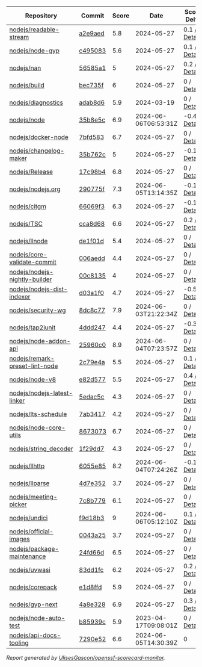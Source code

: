 <!-- OPENSSF-SCORECARD-MONITOR:START -->

| Repository | Commit | Score | Date | Score Delta | Report | StepSecurity |
| -- | -- | -- | -- | -- | -- | -- |
| [nodejs/readable-stream](https://github.com/nodejs/readable-stream) | [a2e9aed](https://github.com/nodejs/readable-stream/commit/a2e9aedf4aeee4a5e4d8efcb175edb67e2817eaa) | 5.8 | 2024-05-27 | 0.1 / [Details](https://kooltheba.github.io/openssf-scorecard-api-visualizer/#/projects/github.com/nodejs/readable-stream/compare/a2e9aedf4aeee4a5e4d8efcb175edb67e2817eaa/a2e9aedf4aeee4a5e4d8efcb175edb67e2817eaa) | [View](https://kooltheba.github.io/openssf-scorecard-api-visualizer/#/projects/github.com/nodejs/readable-stream/commit/a2e9aedf4aeee4a5e4d8efcb175edb67e2817eaa) | [Fix it](https://app.stepsecurity.io/securerepo?repo=nodejs/readable-stream) |
| [nodejs/node-gyp](https://github.com/nodejs/node-gyp) | [c495083](https://github.com/nodejs/node-gyp/commit/c495083d991e26de74ec998110d6259675328d65) | 5.6 | 2024-05-27 | 0.1 / [Details](https://kooltheba.github.io/openssf-scorecard-api-visualizer/#/projects/github.com/nodejs/node-gyp/compare/93186f10c966b4148fc500e48f8cbffacccdfa3c/c495083d991e26de74ec998110d6259675328d65) | [View](https://kooltheba.github.io/openssf-scorecard-api-visualizer/#/projects/github.com/nodejs/node-gyp/commit/c495083d991e26de74ec998110d6259675328d65) | [Fix it](https://app.stepsecurity.io/securerepo?repo=nodejs/node-gyp) |
| [nodejs/nan](https://github.com/nodejs/nan) | [56585a1](https://github.com/nodejs/nan/commit/56585a1cd21f25b4d56168063cedaf0831c63fef) | 5 | 2024-05-27 | 0.2 / [Details](https://kooltheba.github.io/openssf-scorecard-api-visualizer/#/projects/github.com/nodejs/nan/compare/56585a1cd21f25b4d56168063cedaf0831c63fef/56585a1cd21f25b4d56168063cedaf0831c63fef) | [View](https://kooltheba.github.io/openssf-scorecard-api-visualizer/#/projects/github.com/nodejs/nan/commit/56585a1cd21f25b4d56168063cedaf0831c63fef) | [Fix it](https://app.stepsecurity.io/securerepo?repo=nodejs/nan) |
| [nodejs/build](https://github.com/nodejs/build) | [bec735f](https://github.com/nodejs/build/commit/bec735f4c12cfbb837369c4704242134833e8268) | 6 | 2024-05-27 | 0 / [Details](https://kooltheba.github.io/openssf-scorecard-api-visualizer/#/projects/github.com/nodejs/build/compare/b0675c57520af651b65dc53d5f6971c9f8b240fe/bec735f4c12cfbb837369c4704242134833e8268) | [View](https://kooltheba.github.io/openssf-scorecard-api-visualizer/#/projects/github.com/nodejs/build/commit/bec735f4c12cfbb837369c4704242134833e8268) | [Fix it](https://app.stepsecurity.io/securerepo?repo=nodejs/build) |
| [nodejs/diagnostics](https://github.com/nodejs/diagnostics) | [adab8d6](https://github.com/nodejs/diagnostics/commit/adab8d62aca9e47928570c29e7e5908a0f825039) | 5.9 | 2024-03-19 | 0 / [Details](https://kooltheba.github.io/openssf-scorecard-api-visualizer/#/projects/github.com/nodejs/diagnostics/compare/adab8d62aca9e47928570c29e7e5908a0f825039/adab8d62aca9e47928570c29e7e5908a0f825039) | [View](https://kooltheba.github.io/openssf-scorecard-api-visualizer/#/projects/github.com/nodejs/diagnostics/commit/adab8d62aca9e47928570c29e7e5908a0f825039) | [Fix it](https://app.stepsecurity.io/securerepo?repo=nodejs/diagnostics) |
| [nodejs/node](https://github.com/nodejs/node) | [35b8e5c](https://github.com/nodejs/node/commit/35b8e5cb0c9890e30cd552be348cdee1aaa6d348) | 6.9 | 2024-06-06T06:53:31Z | -0.4 / [Details](https://kooltheba.github.io/openssf-scorecard-api-visualizer/#/projects/github.com/nodejs/node/compare/d5c7ffd7b6115d98363be6e7ecea584f1611f303/35b8e5cb0c9890e30cd552be348cdee1aaa6d348) | [View](https://kooltheba.github.io/openssf-scorecard-api-visualizer/#/projects/github.com/nodejs/node/commit/35b8e5cb0c9890e30cd552be348cdee1aaa6d348) | [Fix it](https://app.stepsecurity.io/securerepo?repo=nodejs/node) |
| [nodejs/docker-node](https://github.com/nodejs/docker-node) | [7bfd583](https://github.com/nodejs/docker-node/commit/7bfd58357a18136272257b282be9f63e365444dc) | 6.7 | 2024-05-27 | 0 / [Details](https://kooltheba.github.io/openssf-scorecard-api-visualizer/#/projects/github.com/nodejs/docker-node/compare/325606f2b43ff922bc5cda93e36f69184213f80c/7bfd58357a18136272257b282be9f63e365444dc) | [View](https://kooltheba.github.io/openssf-scorecard-api-visualizer/#/projects/github.com/nodejs/docker-node/commit/7bfd58357a18136272257b282be9f63e365444dc) | [Fix it](https://app.stepsecurity.io/securerepo?repo=nodejs/docker-node) |
| [nodejs/changelog-maker](https://github.com/nodejs/changelog-maker) | [35b762c](https://github.com/nodejs/changelog-maker/commit/35b762c78ae5beb7dbe0cacca41717ddb29a3484) | 5 | 2024-05-27 | -0.1 / [Details](https://kooltheba.github.io/openssf-scorecard-api-visualizer/#/projects/github.com/nodejs/changelog-maker/compare/35b762c78ae5beb7dbe0cacca41717ddb29a3484/35b762c78ae5beb7dbe0cacca41717ddb29a3484) | [View](https://kooltheba.github.io/openssf-scorecard-api-visualizer/#/projects/github.com/nodejs/changelog-maker/commit/35b762c78ae5beb7dbe0cacca41717ddb29a3484) | [Fix it](https://app.stepsecurity.io/securerepo?repo=nodejs/changelog-maker) |
| [nodejs/Release](https://github.com/nodejs/Release) | [17c98b4](https://github.com/nodejs/Release/commit/17c98b429783838c7c19471c598a03082fcf4f7b) | 6.8 | 2024-05-27 | 0 / [Details](https://kooltheba.github.io/openssf-scorecard-api-visualizer/#/projects/github.com/nodejs/Release/compare/42a1d7c5f3bce8d2efc8d96c7aeb147a173ed396/17c98b429783838c7c19471c598a03082fcf4f7b) | [View](https://kooltheba.github.io/openssf-scorecard-api-visualizer/#/projects/github.com/nodejs/Release/commit/17c98b429783838c7c19471c598a03082fcf4f7b) | [Fix it](https://app.stepsecurity.io/securerepo?repo=nodejs/Release) |
| [nodejs/nodejs.org](https://github.com/nodejs/nodejs.org) | [290775f](https://github.com/nodejs/nodejs.org/commit/290775f66f028983c057745f435d548bbc4cb3c9) | 7.3 | 2024-06-05T13:14:35Z | -0.1 / [Details](https://kooltheba.github.io/openssf-scorecard-api-visualizer/#/projects/github.com/nodejs/nodejs.org/compare/941b0022c38739d6a9277d558f6b9c78e13a4262/290775f66f028983c057745f435d548bbc4cb3c9) | [View](https://kooltheba.github.io/openssf-scorecard-api-visualizer/#/projects/github.com/nodejs/nodejs.org/commit/290775f66f028983c057745f435d548bbc4cb3c9) | [Fix it](https://app.stepsecurity.io/securerepo?repo=nodejs/nodejs.org) |
| [nodejs/citgm](https://github.com/nodejs/citgm) | [66069f3](https://github.com/nodejs/citgm/commit/66069f3f680d669872787467dffa37a96cf4793e) | 6.3 | 2024-05-27 | -0.1 / [Details](https://kooltheba.github.io/openssf-scorecard-api-visualizer/#/projects/github.com/nodejs/citgm/compare/12e6902b7a90c42edf60a1f4aa0ef9c19efdfddc/66069f3f680d669872787467dffa37a96cf4793e) | [View](https://kooltheba.github.io/openssf-scorecard-api-visualizer/#/projects/github.com/nodejs/citgm/commit/66069f3f680d669872787467dffa37a96cf4793e) | [Fix it](https://app.stepsecurity.io/securerepo?repo=nodejs/citgm) |
| [nodejs/TSC](https://github.com/nodejs/TSC) | [cca8d68](https://github.com/nodejs/TSC/commit/cca8d6819b581d71bd5b95c5ee665b71463a4daa) | 6.6 | 2024-05-27 | 0.2 / [Details](https://kooltheba.github.io/openssf-scorecard-api-visualizer/#/projects/github.com/nodejs/TSC/compare/aeb4d6e8f9e66aff73a7661b585d7e3d9dec17b3/cca8d6819b581d71bd5b95c5ee665b71463a4daa) | [View](https://kooltheba.github.io/openssf-scorecard-api-visualizer/#/projects/github.com/nodejs/TSC/commit/cca8d6819b581d71bd5b95c5ee665b71463a4daa) | [Fix it](https://app.stepsecurity.io/securerepo?repo=nodejs/TSC) |
| [nodejs/llnode](https://github.com/nodejs/llnode) | [de1f01d](https://github.com/nodejs/llnode/commit/de1f01d70a5c58111dd873d340f898023e4e8fe6) | 5.4 | 2024-05-27 | 0 / [Details](https://kooltheba.github.io/openssf-scorecard-api-visualizer/#/projects/github.com/nodejs/llnode/compare/de1f01d70a5c58111dd873d340f898023e4e8fe6/de1f01d70a5c58111dd873d340f898023e4e8fe6) | [View](https://kooltheba.github.io/openssf-scorecard-api-visualizer/#/projects/github.com/nodejs/llnode/commit/de1f01d70a5c58111dd873d340f898023e4e8fe6) | [Fix it](https://app.stepsecurity.io/securerepo?repo=nodejs/llnode) |
| [nodejs/core-validate-commit](https://github.com/nodejs/core-validate-commit) | [006aedd](https://github.com/nodejs/core-validate-commit/commit/006aedd1c889ebfacdf2c346efd6e6a572cbc5e0) | 4.4 | 2024-05-27 | 0 / [Details](https://kooltheba.github.io/openssf-scorecard-api-visualizer/#/projects/github.com/nodejs/core-validate-commit/compare/006aedd1c889ebfacdf2c346efd6e6a572cbc5e0/006aedd1c889ebfacdf2c346efd6e6a572cbc5e0) | [View](https://kooltheba.github.io/openssf-scorecard-api-visualizer/#/projects/github.com/nodejs/core-validate-commit/commit/006aedd1c889ebfacdf2c346efd6e6a572cbc5e0) | [Fix it](https://app.stepsecurity.io/securerepo?repo=nodejs/core-validate-commit) |
| [nodejs/nodejs-nightly-builder](https://github.com/nodejs/nodejs-nightly-builder) | [00c8135](https://github.com/nodejs/nodejs-nightly-builder/commit/00c8135102b0e272ed1d8950845a5412cc9bc237) | 4 | 2024-05-27 | 0 / [Details](https://kooltheba.github.io/openssf-scorecard-api-visualizer/#/projects/github.com/nodejs/nodejs-nightly-builder/compare/00c8135102b0e272ed1d8950845a5412cc9bc237/00c8135102b0e272ed1d8950845a5412cc9bc237) | [View](https://kooltheba.github.io/openssf-scorecard-api-visualizer/#/projects/github.com/nodejs/nodejs-nightly-builder/commit/00c8135102b0e272ed1d8950845a5412cc9bc237) | [Fix it](https://app.stepsecurity.io/securerepo?repo=nodejs/nodejs-nightly-builder) |
| [nodejs/nodejs-dist-indexer](https://github.com/nodejs/nodejs-dist-indexer) | [d03a1f0](https://github.com/nodejs/nodejs-dist-indexer/commit/d03a1f0d36af7cd1ffd8d2ce7fb622e788177f43) | 4.7 | 2024-05-27 | -0.5 / [Details](https://kooltheba.github.io/openssf-scorecard-api-visualizer/#/projects/github.com/nodejs/nodejs-dist-indexer/compare/d03a1f0d36af7cd1ffd8d2ce7fb622e788177f43/d03a1f0d36af7cd1ffd8d2ce7fb622e788177f43) | [View](https://kooltheba.github.io/openssf-scorecard-api-visualizer/#/projects/github.com/nodejs/nodejs-dist-indexer/commit/d03a1f0d36af7cd1ffd8d2ce7fb622e788177f43) | [Fix it](https://app.stepsecurity.io/securerepo?repo=nodejs/nodejs-dist-indexer) |
| [nodejs/security-wg](https://github.com/nodejs/security-wg) | [8dc8c77](https://github.com/nodejs/security-wg/commit/8dc8c77d20736321506ee3ecbc73ddc5af5eb2bc) | 7.9 | 2024-06-03T21:22:34Z | 0 / [Details](https://kooltheba.github.io/openssf-scorecard-api-visualizer/#/projects/github.com/nodejs/security-wg/compare/a2b189b1e0f42b76f68fcfac8fc81515fdd7bb21/8dc8c77d20736321506ee3ecbc73ddc5af5eb2bc) | [View](https://kooltheba.github.io/openssf-scorecard-api-visualizer/#/projects/github.com/nodejs/security-wg/commit/8dc8c77d20736321506ee3ecbc73ddc5af5eb2bc) | [Fix it](https://app.stepsecurity.io/securerepo?repo=nodejs/security-wg) |
| [nodejs/tap2junit](https://github.com/nodejs/tap2junit) | [4ddd247](https://github.com/nodejs/tap2junit/commit/4ddd2472a94b6153d7f298fc63fde04980903f66) | 4.4 | 2024-05-27 | -0.3 / [Details](https://kooltheba.github.io/openssf-scorecard-api-visualizer/#/projects/github.com/nodejs/tap2junit/compare/4ddd2472a94b6153d7f298fc63fde04980903f66/4ddd2472a94b6153d7f298fc63fde04980903f66) | [View](https://kooltheba.github.io/openssf-scorecard-api-visualizer/#/projects/github.com/nodejs/tap2junit/commit/4ddd2472a94b6153d7f298fc63fde04980903f66) | [Fix it](https://app.stepsecurity.io/securerepo?repo=nodejs/tap2junit) |
| [nodejs/node-addon-api](https://github.com/nodejs/node-addon-api) | [25960c0](https://github.com/nodejs/node-addon-api/commit/25960c01373e09b848aa98bd3d1fca5dbee0ddcc) | 8.9 | 2024-06-04T07:23:57Z | 0 / [Details](https://kooltheba.github.io/openssf-scorecard-api-visualizer/#/projects/github.com/nodejs/node-addon-api/compare/7e1aa06132558fcc3de4ef5f4f6b84ff10c32502/25960c01373e09b848aa98bd3d1fca5dbee0ddcc) | [View](https://kooltheba.github.io/openssf-scorecard-api-visualizer/#/projects/github.com/nodejs/node-addon-api/commit/25960c01373e09b848aa98bd3d1fca5dbee0ddcc) | [Fix it](https://app.stepsecurity.io/securerepo?repo=nodejs/node-addon-api) |
| [nodejs/remark-preset-lint-node](https://github.com/nodejs/remark-preset-lint-node) | [2c79e4a](https://github.com/nodejs/remark-preset-lint-node/commit/2c79e4ab823c8c57bd59a86ad0523a231ef1c9b5) | 5.5 | 2024-05-27 | 0.1 / [Details](https://kooltheba.github.io/openssf-scorecard-api-visualizer/#/projects/github.com/nodejs/remark-preset-lint-node/compare/b7b0a432d5a5c30a1aa8492873c553b2fe20e4cb/2c79e4ab823c8c57bd59a86ad0523a231ef1c9b5) | [View](https://kooltheba.github.io/openssf-scorecard-api-visualizer/#/projects/github.com/nodejs/remark-preset-lint-node/commit/2c79e4ab823c8c57bd59a86ad0523a231ef1c9b5) | [Fix it](https://app.stepsecurity.io/securerepo?repo=nodejs/remark-preset-lint-node) |
| [nodejs/node-v8](https://github.com/nodejs/node-v8) | [e82d577](https://github.com/nodejs/node-v8/commit/e82d577cdc34e19a65d919975b7ba35f2b9bc915) | 5.5 | 2024-05-27 | 0.4 / [Details](https://kooltheba.github.io/openssf-scorecard-api-visualizer/#/projects/github.com/nodejs/node-v8/compare/e82d577cdc34e19a65d919975b7ba35f2b9bc915/e82d577cdc34e19a65d919975b7ba35f2b9bc915) | [View](https://kooltheba.github.io/openssf-scorecard-api-visualizer/#/projects/github.com/nodejs/node-v8/commit/e82d577cdc34e19a65d919975b7ba35f2b9bc915) | [Fix it](https://app.stepsecurity.io/securerepo?repo=nodejs/node-v8) |
| [nodejs/nodejs-latest-linker](https://github.com/nodejs/nodejs-latest-linker) | [5edac5c](https://github.com/nodejs/nodejs-latest-linker/commit/5edac5c47c6b3f619bff3e51996dd18796f92c71) | 4.3 | 2024-05-27 | 0 / [Details](https://kooltheba.github.io/openssf-scorecard-api-visualizer/#/projects/github.com/nodejs/nodejs-latest-linker/compare/5edac5c47c6b3f619bff3e51996dd18796f92c71/5edac5c47c6b3f619bff3e51996dd18796f92c71) | [View](https://kooltheba.github.io/openssf-scorecard-api-visualizer/#/projects/github.com/nodejs/nodejs-latest-linker/commit/5edac5c47c6b3f619bff3e51996dd18796f92c71) | [Fix it](https://app.stepsecurity.io/securerepo?repo=nodejs/nodejs-latest-linker) |
| [nodejs/lts-schedule](https://github.com/nodejs/lts-schedule) | [7ab3417](https://github.com/nodejs/lts-schedule/commit/7ab3417749715bd6665eb840da54a5bea696ecc0) | 4.2 | 2024-05-27 | 0 / [Details](https://kooltheba.github.io/openssf-scorecard-api-visualizer/#/projects/github.com/nodejs/lts-schedule/compare/7ab3417749715bd6665eb840da54a5bea696ecc0/7ab3417749715bd6665eb840da54a5bea696ecc0) | [View](https://kooltheba.github.io/openssf-scorecard-api-visualizer/#/projects/github.com/nodejs/lts-schedule/commit/7ab3417749715bd6665eb840da54a5bea696ecc0) | [Fix it](https://app.stepsecurity.io/securerepo?repo=nodejs/lts-schedule) |
| [nodejs/node-core-utils](https://github.com/nodejs/node-core-utils) | [8673073](https://github.com/nodejs/node-core-utils/commit/8673073ae47c017de0fb9162cc6b13aa53adb976) | 6.7 | 2024-05-27 | 0 / [Details](https://kooltheba.github.io/openssf-scorecard-api-visualizer/#/projects/github.com/nodejs/node-core-utils/compare/78ad33777bdf1dda71e63114fb4b6fbc6e39b81d/8673073ae47c017de0fb9162cc6b13aa53adb976) | [View](https://kooltheba.github.io/openssf-scorecard-api-visualizer/#/projects/github.com/nodejs/node-core-utils/commit/8673073ae47c017de0fb9162cc6b13aa53adb976) | [Fix it](https://app.stepsecurity.io/securerepo?repo=nodejs/node-core-utils) |
| [nodejs/string_decoder](https://github.com/nodejs/string_decoder) | [1f29dd7](https://github.com/nodejs/string_decoder/commit/1f29dd715a6c829da89e869af7dafc231c20ed9f) | 4.3 | 2024-05-27 | 0 / [Details](https://kooltheba.github.io/openssf-scorecard-api-visualizer/#/projects/github.com/nodejs/string_decoder/compare/1f29dd715a6c829da89e869af7dafc231c20ed9f/1f29dd715a6c829da89e869af7dafc231c20ed9f) | [View](https://kooltheba.github.io/openssf-scorecard-api-visualizer/#/projects/github.com/nodejs/string_decoder/commit/1f29dd715a6c829da89e869af7dafc231c20ed9f) | [Fix it](https://app.stepsecurity.io/securerepo?repo=nodejs/string_decoder) |
| [nodejs/llhttp](https://github.com/nodejs/llhttp) | [6055e85](https://github.com/nodejs/llhttp/commit/6055e856280e70b1c31281267f98e830a1412e62) | 8.2 | 2024-06-04T07:24:26Z | -0.1 / [Details](https://kooltheba.github.io/openssf-scorecard-api-visualizer/#/projects/github.com/nodejs/llhttp/compare/bece6e35d612f4c097afcbb68542432161da00b0/6055e856280e70b1c31281267f98e830a1412e62) | [View](https://kooltheba.github.io/openssf-scorecard-api-visualizer/#/projects/github.com/nodejs/llhttp/commit/6055e856280e70b1c31281267f98e830a1412e62) | [Fix it](https://app.stepsecurity.io/securerepo?repo=nodejs/llhttp) |
| [nodejs/llparse](https://github.com/nodejs/llparse) | [4d7e352](https://github.com/nodejs/llparse/commit/4d7e35267870b576f41112f6f720f4a1009b10b8) | 3.7 | 2024-05-27 | 0 / [Details](https://kooltheba.github.io/openssf-scorecard-api-visualizer/#/projects/github.com/nodejs/llparse/compare/4d7e35267870b576f41112f6f720f4a1009b10b8/4d7e35267870b576f41112f6f720f4a1009b10b8) | [View](https://kooltheba.github.io/openssf-scorecard-api-visualizer/#/projects/github.com/nodejs/llparse/commit/4d7e35267870b576f41112f6f720f4a1009b10b8) | [Fix it](https://app.stepsecurity.io/securerepo?repo=nodejs/llparse) |
| [nodejs/meeting-picker](https://github.com/nodejs/meeting-picker) | [7c8b779](https://github.com/nodejs/meeting-picker/commit/7c8b779a3002c4eaf304b25423baba5c696094dc) | 6.1 | 2024-05-27 | 0 / [Details](https://kooltheba.github.io/openssf-scorecard-api-visualizer/#/projects/github.com/nodejs/meeting-picker/compare/956fbd94f117d1c3c6d22872b5936438bbfed16d/7c8b779a3002c4eaf304b25423baba5c696094dc) | [View](https://kooltheba.github.io/openssf-scorecard-api-visualizer/#/projects/github.com/nodejs/meeting-picker/commit/7c8b779a3002c4eaf304b25423baba5c696094dc) | [Fix it](https://app.stepsecurity.io/securerepo?repo=nodejs/meeting-picker) |
| [nodejs/undici](https://github.com/nodejs/undici) | [f9d18b3](https://github.com/nodejs/undici/commit/f9d18b3140031cfb8668be42b0564621269b2ef9) | 9 | 2024-06-06T05:12:10Z | 0.1 / [Details](https://kooltheba.github.io/openssf-scorecard-api-visualizer/#/projects/github.com/nodejs/undici/compare/d3de002adb8fda39478f8c8fd938b2c245d7557e/f9d18b3140031cfb8668be42b0564621269b2ef9) | [View](https://kooltheba.github.io/openssf-scorecard-api-visualizer/#/projects/github.com/nodejs/undici/commit/f9d18b3140031cfb8668be42b0564621269b2ef9) | [Fix it](https://app.stepsecurity.io/securerepo?repo=nodejs/undici) |
| [nodejs/official-images](https://github.com/nodejs/official-images) | [0043a25](https://github.com/nodejs/official-images/commit/0043a2597f764b1c0374abd06c57d496d6cc8ffd) | 3.7 | 2024-05-27 | 0 / [Details](https://kooltheba.github.io/openssf-scorecard-api-visualizer/#/projects/github.com/nodejs/official-images/compare/0043a2597f764b1c0374abd06c57d496d6cc8ffd/0043a2597f764b1c0374abd06c57d496d6cc8ffd) | [View](https://kooltheba.github.io/openssf-scorecard-api-visualizer/#/projects/github.com/nodejs/official-images/commit/0043a2597f764b1c0374abd06c57d496d6cc8ffd) | [Fix it](https://app.stepsecurity.io/securerepo?repo=nodejs/official-images) |
| [nodejs/package-maintenance](https://github.com/nodejs/package-maintenance) | [24fd66d](https://github.com/nodejs/package-maintenance/commit/24fd66ddfc3c2dcb1be974d6b1700554d23e1a24) | 6.5 | 2024-05-27 | 0 / [Details](https://kooltheba.github.io/openssf-scorecard-api-visualizer/#/projects/github.com/nodejs/package-maintenance/compare/86e8fdaeef78fcd366914aa05bca0a53c37baa2a/24fd66ddfc3c2dcb1be974d6b1700554d23e1a24) | [View](https://kooltheba.github.io/openssf-scorecard-api-visualizer/#/projects/github.com/nodejs/package-maintenance/commit/24fd66ddfc3c2dcb1be974d6b1700554d23e1a24) | [Fix it](https://app.stepsecurity.io/securerepo?repo=nodejs/package-maintenance) |
| [nodejs/uvwasi](https://github.com/nodejs/uvwasi) | [83dd1fc](https://github.com/nodejs/uvwasi/commit/83dd1fc85077346b1f49a8f3f7a6db96cc0d299d) | 6.2 | 2024-05-27 | 0.2 / [Details](https://kooltheba.github.io/openssf-scorecard-api-visualizer/#/projects/github.com/nodejs/uvwasi/compare/d420a054b54ded0718fa569b3ceaa171fd4ea949/83dd1fc85077346b1f49a8f3f7a6db96cc0d299d) | [View](https://kooltheba.github.io/openssf-scorecard-api-visualizer/#/projects/github.com/nodejs/uvwasi/commit/83dd1fc85077346b1f49a8f3f7a6db96cc0d299d) | [Fix it](https://app.stepsecurity.io/securerepo?repo=nodejs/uvwasi) |
| [nodejs/corepack](https://github.com/nodejs/corepack) | [e1d8ffd](https://github.com/nodejs/corepack/commit/e1d8ffd77599ece9354946971fdd4ec6b132bdca) | 5.9 | 2024-05-27 | 0 / [Details](https://kooltheba.github.io/openssf-scorecard-api-visualizer/#/projects/github.com/nodejs/corepack/compare/df1b773942a81ae9d57ea0b2ee7c0d9d2fe52e93/e1d8ffd77599ece9354946971fdd4ec6b132bdca) | [View](https://kooltheba.github.io/openssf-scorecard-api-visualizer/#/projects/github.com/nodejs/corepack/commit/e1d8ffd77599ece9354946971fdd4ec6b132bdca) | [Fix it](https://app.stepsecurity.io/securerepo?repo=nodejs/corepack) |
| [nodejs/gyp-next](https://github.com/nodejs/gyp-next) | [4a8e328](https://github.com/nodejs/gyp-next/commit/4a8e328641dac7d6416d5061345fded81ba6fa1f) | 6.9 | 2024-05-27 | 0.3 / [Details](https://kooltheba.github.io/openssf-scorecard-api-visualizer/#/projects/github.com/nodejs/gyp-next/compare/daf8fa08402c8db9b656d84f35e5fa3090f11ec0/4a8e328641dac7d6416d5061345fded81ba6fa1f) | [View](https://kooltheba.github.io/openssf-scorecard-api-visualizer/#/projects/github.com/nodejs/gyp-next/commit/4a8e328641dac7d6416d5061345fded81ba6fa1f) | [Fix it](https://app.stepsecurity.io/securerepo?repo=nodejs/gyp-next) |
| [nodejs/node-auto-test](https://github.com/nodejs/node-auto-test) | [b85939c](https://github.com/nodejs/node-auto-test/commit/b85939c0dc88670c1d3fbed36b5aba01e2c3f4c7) | 5.9 | 2023-04-17T09:08:01Z | 0 / [Details](https://kooltheba.github.io/openssf-scorecard-api-visualizer/#/projects/github.com/nodejs/node-auto-test/compare/b85939c0dc88670c1d3fbed36b5aba01e2c3f4c7/b85939c0dc88670c1d3fbed36b5aba01e2c3f4c7) | [View](https://kooltheba.github.io/openssf-scorecard-api-visualizer/#/projects/github.com/nodejs/node-auto-test/commit/b85939c0dc88670c1d3fbed36b5aba01e2c3f4c7) | [Fix it](https://app.stepsecurity.io/securerepo?repo=nodejs/node-auto-test) |
| [nodejs/api-docs-tooling](https://github.com/nodejs/api-docs-tooling) | [7290e52](https://github.com/nodejs/api-docs-tooling/commit/7290e52537873036a671aaed80fcc6b8ce71b549) | 6.6 | 2024-06-05T14:30:39Z | 0 | [View](https://kooltheba.github.io/openssf-scorecard-api-visualizer/#/projects/github.com/nodejs/api-docs-tooling/commit/7290e52537873036a671aaed80fcc6b8ce71b549) | [Fix it](https://app.stepsecurity.io/securerepo?repo=nodejs/api-docs-tooling) |

_Report generated by [UlisesGascon/openssf-scorecard-monitor](https://github.com/UlisesGascon/openssf-scorecard-monitor)._
<!-- OPENSSF-SCORECARD-MONITOR:END -->